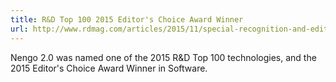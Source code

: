 ```yaml
---
title: R&D Top 100 2015 Editor's Choice Award Winner
url: http://www.rdmag.com/articles/2015/11/special-recognition-and-editors-choice-awards-presented-2015-r-d-100-awards-banquet-las-vegas
---
```

Nengo 2.0 was named one of the 2015 R&D Top 100 technologies, and the 2015 Editor's Choice Award Winner in Software.
